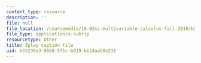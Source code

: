 ```yaml
---
content_type: resource
description: ''
file: null
file_location: /coursemedia/18-02sc-multivariable-calculus-fall-2010/b55236e386685f1cb819bb24aa50e231_QHaAoQQy07I.vtt
file_type: application/x-subrip
resourcetype: Other
title: 3play caption file
uid: b55236e3-8668-5f1c-b819-bb24aa50e231
---
```

